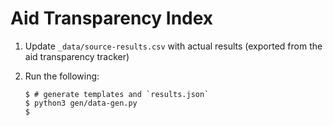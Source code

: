 # Aid Transparency Index


1. Update `_data/source-results.csv` with actual results (exported from the aid transparency tracker)

2. Run the following:

   ```shell
   $ # generate templates and `results.json`
   $ python3 gen/data-gen.py
   $
   ```

